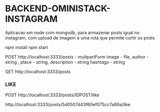 # BACKEND-OMINISTACK-INSTAGRAM
Aplicacao em node com mongodb, para armazenar posts igual no instagram, com upload de imagem e uma rota que permite curtir os posts


npm install
npm start

POST http://localhost:3333/posts - multpartForm
image - file,
author - string ,
place - string,
description - string
hashtags - string

GET http://localhost:3333/posts


### LIKE
POST http://localhost:3333/posts/IDPOST/like 

http://localhost:3333/posts/5d0507d43f60ef075cc7a86a/like
